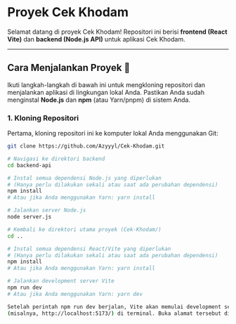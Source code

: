 
# Proyek Cek Khodam

Selamat datang di proyek Cek Khodam! Repositori ini berisi **frontend (React Vite)** dan **backend (Node.js API)** untuk aplikasi Cek Khodam.

---

## Cara Menjalankan Proyek 🚀

Ikuti langkah-langkah di bawah ini untuk mengkloning repositori dan menjalankan aplikasi di lingkungan lokal Anda. Pastikan Anda sudah menginstal **Node.js** dan **npm** (atau Yarn/pnpm) di sistem Anda.

### 1. Kloning Repositori

Pertama, kloning repositori ini ke komputer lokal Anda menggunakan Git:

```bash
git clone https://github.com/Azyyyl/Cek-Khodam.git

# Navigasi ke direktori backend
cd backend-api

# Instal semua dependensi Node.js yang diperlukan
# (Hanya perlu dilakukan sekali atau saat ada perubahan dependensi)
npm install
# Atau jika Anda menggunakan Yarn: yarn install

# Jalankan server Node.js
node server.js

# Kembali ke direktori utama proyek (Cek-Khodam/)
cd ..

# Instal semua dependensi React/Vite yang diperlukan
# (Hanya perlu dilakukan sekali atau saat ada perubahan dependensi)
npm install
# Atau jika Anda menggunakan Yarn: yarn install

# Jalankan development server Vite
npm run dev
# Atau jika Anda menggunakan Yarn: yarn dev

Setelah perintah npm run dev berjalan, Vite akan memulai development server dan menampilkan alamat lokal
(misalnya, http://localhost:5173/) di terminal. Buka alamat tersebut di browser web Anda untuk melihat aplikasi "Cek Khodam" berjalan!
